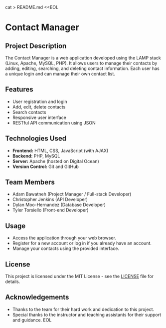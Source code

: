 cat > README.md <<EOL
# Contact Manager

## Project Description

The Contact Manager is a web application developed using the LAMP stack (Linux, Apache, MySQL, PHP). It allows users to manage their contacts by adding, editing, searching, and deleting contact information. Each user has a unique login and can manage their own contact list.

## Features

- User registration and login
- Add, edit, delete contacts
- Search contacts
- Responsive user interface
- RESTful API communication using JSON

## Technologies Used

- **Frontend:** HTML, CSS, JavaScript (with AJAX)
- **Backend:** PHP, MySQL
- **Server:** Apache (hosted on Digital Ocean)
- **Version Control:** Git and GitHub

## Team Members

- Adam Bawatneh (Project Manager / Full-stack Developer)
- Christopher Jenkins (API Developer)
- Dylan Moo-Hernandez (Database Developer)
- Tyler Torsiello (Front-end Developer)

## Usage

- Access the application through your web browser.
- Register for a new account or log in if you already have an account.
- Manage your contacts using the provided interface.

## License

This project is licensed under the MIT License - see the [LICENSE](LICENSE) file for details.

## Acknowledgements

- Thanks to the team for their hard work and dedication to this project.
- Special thanks to the instructor and teaching assistants for their support and guidance.
EOL